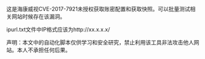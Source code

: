 这是海康威视CVE-2017-7921未授权获取账密配置和获取快照。可以批量测试相关网站时候存在该漏洞。

ipurl.txt文件中IP格式应该为http://xx.x.x.x/

声明：本文中的自动化脚本仅供学习和安全研究，禁止利用该工具非法攻击他人网站。本人不承担任何后果。
